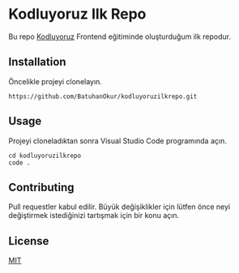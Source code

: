 # Kodluyoruz Ilk Repo

Bu repo [Kodluyoruz](https://www.kodluyoruz.org) Frontend eğitiminde oluşturduğum ilk repodur.

## Installation

Öncelikle projeyi clonelayın.
``` 
https://github.com/BatuhanOkur/kodluyoruzilkrepo.git
```

## Usage

Projeyi cloneladıktan sonra Visual Studio Code programında açın.
```
cd kodluyoruzilkrepo
code .
```

## Contributing

Pull requestler kabul edilir. Büyük değişiklikler için lütfen önce neyi değiştirmek istediğinizi tartışmak için bir konu açın.

## License

[MIT](https://choosealicense.com/licenses/mit/)